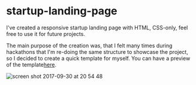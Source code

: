 # startup-landing-page
I've created a responsive startup landing page with HTML, CSS-only, feel free to use it for future projects.

The main purpose of the creation was, that I felt many times during hackathons that I'm re-doing the same structure to showcase the project, so I decided to create a quick template for myself. You can have a preview of the template[here](https://javpet.github.io/startup-landing-page/).

![screen shot 2017-09-30 at 20 54 48](https://user-images.githubusercontent.com/9334646/31048792-83675330-a625-11e7-96a8-090146d24274.png)
